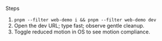 <!--══════════════════════════════════════════════════
  ╔══════════════════════════════════════════════════════╗
  ║  ░  T U T O R I A L  —  5 - M I N   D E M O  ░░░░░░  ║
  ║                                                      ║
  ║                                                      ║
  ║                                                      ║
  ║                                                      ║
  ║           ╌╌  P L A C E H O L D E R  ╌╌              ║
  ║                                                      ║
  ║                                                      ║
  ║                                                      ║
  ║                                                      ║
  ╚══════════════════════════════════════════════════════╝
    • WHAT ▸ Try Mind::Type via web demo
    • WHY  ▸ Experience the first “aha” in minutes
    • HOW  ▸ Use `web-demo/` with local engine stubs
-->

Steps

1. `pnpm --filter web-demo i && pnpm --filter web-demo dev`
2. Open the dev URL; type fast; observe gentle cleanup.
3. Toggle reduced motion in OS to see motion compliance.
